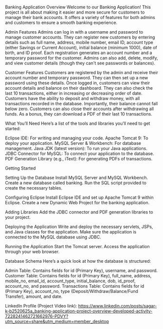 Banking Application Overview
Welcome to our Banking Application! This project is all about making it easier and more secure for customers to manage their bank accounts. It offers a variety of features for both admins and customers to ensure a smooth banking experience.

Admin Features
Admins can log in with a username and password to manage customer accounts. They can register new customers by entering details such as full name, address, mobile number, email ID, account type (either Savings or Current Account), initial balance (minimum 1000), date of birth, and ID proof. Each registration generates an account number and a temporary password for the customer. Admins can also add, delete, modify, and view customer details (though they can't see passwords or balances).

Customer Features
Customers are registered by the admin and receive their account number and temporary password. They can then set up a new password using these details. Once logged in, customers can view their account details and balance on their dashboard. They can also check the last 10 transactions, either in increasing or decreasing order of date. Customers have the ability to deposit and withdraw money, with all transactions recorded in the database. Importantly, their balance cannot fall below zero. Customers can also close their accounts after withdrawing all funds. As a bonus, they can download a PDF of their last 10 transactions.

What You’ll Need
Here’s a list of the tools and libraries you’ll need to get started:

Eclipse IDE: For writing and managing your code.
Apache Tomcat 9: To deploy your application.
MySQL Server & Workbench: For database management.
Java JDK (latest version): To run your Java applications.
JDBC Connector for MySQL: To connect your application to the database.
PDF Generation Library (e.g., iText): For generating PDFs of transactions.

Getting Started

Setting Up the Database
Install MySQL Server and MySQL Workbench.
Create a new database called banking.
Run the SQL script provided to create the necessary tables.

Configuring Eclipse
Install Eclipse IDE and set up Apache Tomcat 9 within Eclipse.
Create a new Dynamic Web Project for the banking application.

Adding Libraries
Add the JDBC connector and PDF generation libraries to your project.

Deploying the Application
Write and deploy the necessary servlets, JSPs, and Java classes for the application.
Make sure the application is connected to the MySQL database using JDBC.

Running the Application
Start the Tomcat server.
Access the application through your web browser.

Database Schema
Here’s a quick look at how the database is structured:

Admin Table: Contains fields for id (Primary Key), username, and password.
Customer Table: Contains fields for id (Primary Key), full_name, address, mobile_no, email_id, account_type, initial_balance, dob, id_proof, account_no, and password.
Transactions Table: Contains fields for id (Primary Key), account_no, type (Deposit/Withdraw/Balance/Fund Transfer), amount, and date.

LinkedIn Profile (Project Video link):
https://www.linkedin.com/posts/sagar-k-b2520625a_banking-application-project-overview-developed-activity-7228241462721662976-PDVY?utm_source=share&utm_medium=member_desktop

